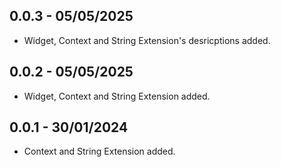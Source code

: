 ## 0.0.3 - 05/05/2025
* Widget, Context and String Extension's desricptions added.

## 0.0.2 - 05/05/2025
* Widget, Context and String Extension added.

## 0.0.1 - 30/01/2024
* Context and String Extension added.

